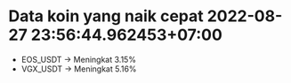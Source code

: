 # Data koin yang naik cepat 2022-08-27 23:56:44.962453+07:00

* EOS_USDT -> Meningkat 3.15%
* VGX_USDT -> Meningkat 5.16%
